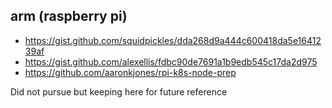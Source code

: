 ## arm (raspberry pi)

* https://gist.github.com/squidpickles/dda268d9a444c600418da5e1641239af
* https://gist.github.com/alexellis/fdbc90de7691a1b9edb545c17da2d975
* https://github.com/aaronkjones/rpi-k8s-node-prep

Did not pursue but keeping here for future reference